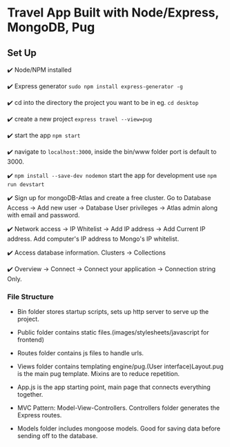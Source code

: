 # Travel App Built with Node/Express, MongoDB, Pug

## Set Up

:heavy_check_mark: Node/NPM installed

:heavy_check_mark: Express generator `sudo npm install express-generator -g`

:heavy_check_mark: cd into the directory the project you want to be in eg. `cd desktop`

:heavy_check_mark: create a new project `express travel --view=pug`

:heavy_check_mark: start the app `npm start`

:heavy_check_mark: navigate to `localhost:3000`, inside the bin/www folder port is default to 3000.

:heavy_check_mark: `npm install --save-dev nodemon` start the app for development use `npm run devstart`

:heavy_check_mark: Sign up for mongoDB-Atlas and create a free cluster. Go to Database Access -> Add new user -> Database User privileges -> Atlas admin along with email and password.

:heavy_check_mark: Network access -> IP Whitelist -> Add IP address -> Add Current IP address. Add computer's IP address to Mongo's IP whitelist.

:heavy_check_mark: Access database information. Clusters -> Collections

:heavy_check_mark: Overview -> Connect -> Connect your application -> Connection string Only.




### File Structure

* Bin folder stores startup scripts, sets up http server to serve up the project.

* Public folder contains static files.(images/stylesheets/javascript for frontend)
 
* Routes folder contains js files to handle urls. 

* Views folder contains templating engine/pug.(User interface)Layout.pug is the main pug template. Mixins are to reduce repetition.

* App.js is the app starting point, main page that connects everything together.
  
* MVC Pattern: Model-View-Controllers. Controllers folder generates the Express routes.

* Models folder includes mongoose models. Good for saving data before sending off to the database.
 